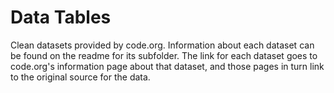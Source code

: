 # Data Tables
Clean datasets provided by code.org.
Information about each dataset can be found on the readme for its subfolder. The link for each dataset goes to code.org's information page about that dataset, and those pages in turn link to the original source for the data.


